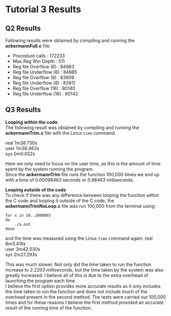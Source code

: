# Tutorial 3 Results

## Q2 Results

Following results were obtained by compiling and running the **ackermannFull.c** file:

* Procedure calls         : 172233
* Max Reg Win Depth       : 511
* Reg file Overflow  (6)  : 84883
* Reg file Underflow (6)  : 84885  
* Reg file Overflow  (8)  : 83909
* Reg file Underflow (8)  : 83911
* Reg file Overflow  (16) : 80140
* Reg file Underflow (16) : 80142

## Q3 Results

**Looping within the code**  
The following result was obtained by compiling and running the **ackermannTrim.c** file with the Linux `time` command.

real    1m38.730s  
user    1m38.463s  
sys     0m0.052s  

Here we only need to focus on the user time, as this is the amount of time spent by the system running the program.  
Since the **ackermannTrim** file runs the function 100,000 times we end up with a time of _0.00098463_ seconds or _0.98463_ milliseconds.

**Looping outside of the code**  
To check if there was any difference between looping the function within the C code and looping it outside of the C code, the **ackermannTrimNoLoop.c** file was run 100,000 from the terminal using:   
``` 
for x in {0..100000}
do
    ./a.out
done
```  
and the time was measured using the Linux `time` command again: 
real    8m3.418s  
user    3m42.030s  
sys     2m27.293s  

This was much slower. Not only did the time taken to run the function increase to _2.2203_ milliseconds, but the time taken by the system was also greatly increased. I believe all of this is due to the extra overhead of launching the program each time.   
I believe the first option provides more accurate results as it only includes the time taken to run the function and does not include much of the overhead present in the second method. The tests were carried out 100,000 times and for these reasons I believe the first method provided an accurate result of the running time of the function.